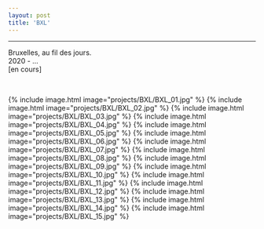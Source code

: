 ```yaml
---
layout: post
title: 'BXL'
---
```

---
 Bruxelles, au fil des jours.
 <br>
 2020 - ...
 <br>
 [en cours]

 <br>

{% include image.html image="projects/BXL/BXL_01.jpg" %}
{% include image.html image="projects/BXL/BXL_02.jpg" %}
{% include image.html image="projects/BXL/BXL_03.jpg" %}
{% include image.html image="projects/BXL/BXL_04.jpg" %}
{% include image.html image="projects/BXL/BXL_05.jpg" %}
{% include image.html image="projects/BXL/BXL_06.jpg" %}
{% include image.html image="projects/BXL/BXL_07.jpg" %}
{% include image.html image="projects/BXL/BXL_08.jpg" %}
{% include image.html image="projects/BXL/BXL_09.jpg" %}
{% include image.html image="projects/BXL/BXL_10.jpg" %}
{% include image.html image="projects/BXL/BXL_11.jpg" %}
{% include image.html image="projects/BXL/BXL_12.jpg" %}
{% include image.html image="projects/BXL/BXL_13.jpg" %}
{% include image.html image="projects/BXL/BXL_14.jpg" %}
{% include image.html image="projects/BXL/BXL_15.jpg" %}
